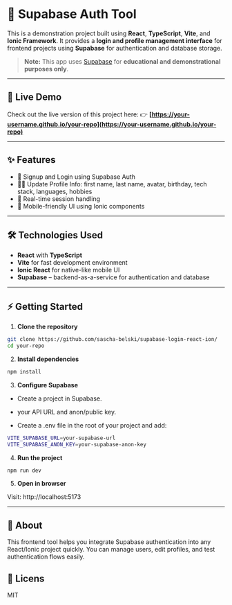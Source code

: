 # 🔑 Supabase Auth Tool

This is a demonstration project built using **React**, **TypeScript**, **Vite**, and **Ionic Framework**.
It provides a **login and profile management interface** for frontend projects using **Supabase** for authentication and database storage.

> **Note:** This app uses [Supabase](https://supabase.com/) for **educational and demonstrational purposes only**.

---

## 🔗 Live Demo

Check out the live version of this project here:
👉 **[https://your-username.github.io/your-repo](https://your-username.github.io/your-repo)**

---

## ✨ Features

- 🔑 Signup and Login using Supabase Auth
- 🧑‍💻 Update Profile Info: first name, last name, avatar, birthday, tech stack, languages, hobbies
- 🔄 Real-time session handling
- 📱 Mobile-friendly UI using Ionic components

---

## 🛠 Technologies Used

- **React** with **TypeScript**
- **Vite** for fast development environment
- **Ionic React** for native-like mobile UI
- **Supabase** – backend-as-a-service for authentication and database

---

## ⚡ Getting Started

1. **Clone the repository**

```bash
git clone https://github.com/sascha-belski/supabase-login-react-ion/
cd your-repo
```
2. **Install dependencies**

```bash
npm install
```

3. **Configure Supabase**

- Create a project in Supabase.

- your API URL and anon/public key.

- Create a .env file in the root of your project and add:

```bash
VITE_SUPABASE_URL=your-supabase-url
VITE_SUPABASE_ANON_KEY=your-supabase-anon-key
```

4. **Run the project**

```bash
npm run dev
```

5. **Open in browser**

Visit: http://localhost:5173

---

## 📄 About

This frontend tool helps you integrate Supabase authentication into any React/Ionic project quickly.
You can manage users, edit profiles, and test authentication flows easily.

## 📄 Licens

MIT
